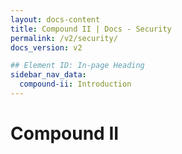 ```yaml
---
layout: docs-content
title: Compound II | Docs - Security
permalink: /v2/security/
docs_version: v2

## Element ID: In-page Heading
sidebar_nav_data:
  compound-ii: Introduction
---
```


# Compound II